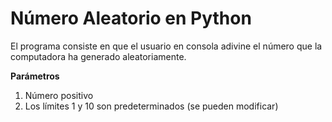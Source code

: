 # Número Aleatorio en Python

El programa consiste en que el usuario en consola adivine el número que la computadora ha generado aleatoriamente.

**Parámetros**
1. Número positivo
2. Los límites 1 y 10 son predeterminados (se pueden modificar)

